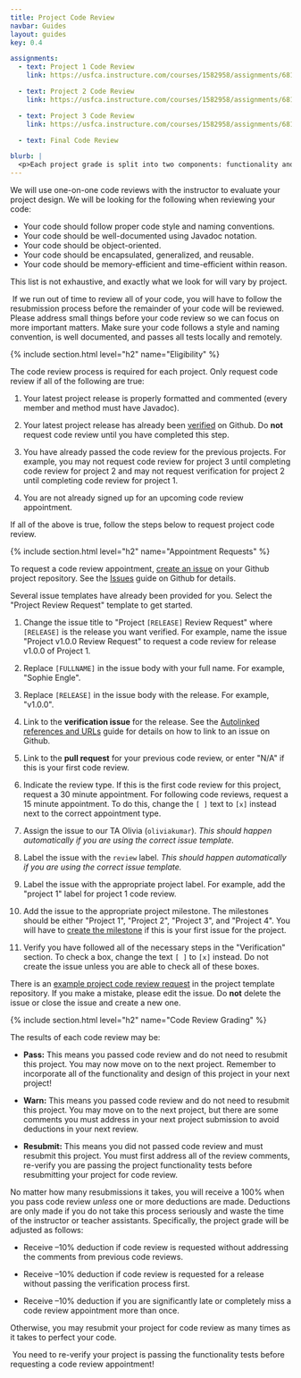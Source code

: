 ```yaml
---
title: Project Code Review
navbar: Guides
layout: guides
key: 0.4

assignments:
  - text: Project 1 Code Review
    link: https://usfca.instructure.com/courses/1582958/assignments/6818760

  - text: Project 2 Code Review
    link: https://usfca.instructure.com/courses/1582958/assignments/6818761

  - text: Project 3 Code Review
    link: https://usfca.instructure.com/courses/1582958/assignments/6818762

  - text: Final Code Review

blurb: |
  <p>Each project grade is split into two components: functionality and code review. This guide details the process for signing up for <em>code review</em> of your projects. See the other <a href="index.html">project guides</a> guides for other details.</p>
---
```


We will use one-on-one code reviews with the instructor to evaluate your project design. We will be looking for the following when reviewing your code:

  - Your code should follow proper code style and naming conventions.
  - Your code should be well-documented using Javadoc notation.
  - Your code should be object-oriented.
  - Your code should be encapsulated, generalized, and reusable.
  - Your code should be memory-efficient and time-efficient within reason.

This list is not exhaustive, and exactly what we look for will vary by project.

<p><article class="message is-warning">
  <div class="message-body">
    <i class="fas fa-hourglass-end"></i>&nbsp;If we run out of time to review all of your code, you will have to follow the resubmission process before the remainder of your code will be reviewed. Please address small things before your code review so we can focus on more important matters. Make sure your code follows a style and naming convention, is well documented, and passes all tests locally and remotely.
  </div>
</article></p>

{% include section.html level="h2" name="Eligibility" %}

The code review process is required for each project. Only request code review if all of the following are true:

  1. Your latest project release is properly formatted and commented (every member and method must have Javadoc).

  1. Your latest project release has already been [verified](project-verification.html) on Github. Do **not** request code review until you have completed this step.

  1. You have already passed the code review for the previous projects. For example, you may not request code review for project 3 until completing code review for project 2 and may not request verification for project 2 until completing code review for project 1.

  1. You are not already signed up for an upcoming code review appointment.

If all of the above is true, follow the steps below to request project code review.

{% include section.html level="h2" name="Appointment Requests" %}

To request a code review appointment, [create an issue](https://help.github.com/articles/creating-an-issue/) on your Github project repository. See the [Issues](https://guides.github.com/features/issues/) guide on Github for details.

Several issue templates have already been provided for you. Select the "Project Review Request" template to get started.

  1. Change the issue title to "Project `[RELEASE]` Review Request" where `[RELEASE]` is the release you want verified. For example, name the issue "Project v1.0.0 Review Request" to request a code review for release v1.0.0 of Project 1.

  1. Replace `[FULLNAME]` in the issue body with your full name. For example, "Sophie Engle".

  1. Replace `[RELEASE]` in the issue body with the release. For example, "v1.0.0".

  1. Link to the **verification issue** for the release. See the [Autolinked references and URLs](https://help.github.com/articles/autolinked-references-and-urls/#issues-and-pull-requests) guide for details on how to link to an issue on Github.

  1. Link to the **pull request** for your previous code review, or enter "N/A" if this is your first code review.

  1. Indicate the review type. If this is the first code review for this project, request a 30 minute appointment. For following code reviews, request a 15 minute appointment. To do this, change the `[ ]` text to `[x]` instead next to the correct appointment type.

  1. Assign the issue to our TA Olivia (`oliviakumar`). *This should happen automatically if you are using the correct issue template.*

  1. Label the issue with the `review` label. *This should happen automatically if you are using the correct issue template.*

  7. Label the issue with the appropriate project label. For example, add the "project 1" label for project 1 code review.

  8. Add the issue to the appropriate project milestone. The milestones should be either "Project 1", "Project 2", "Project 3", and "Project 4". You will have to [create the milestone](https://help.github.com/articles/creating-and-editing-milestones-for-issues-and-pull-requests/) if this is your first issue for the project.

  9. Verify you have followed all of the necessary steps in the "Verification" section. To check a box, change the text `[ ]` to `[x]` instead. Do not create the issue unless you are able to check all of these boxes.


There is an [example project code review request](https://github.com/usf-cs212-spring2019/template-project/issues/2) in the project template repository. If you make a mistake, please edit the issue. Do **not** delete the issue or close the issue and create a new one.

{% include section.html level="h2" name="Code Review Grading" %}

The results of each code review may be:

  - **Pass:** This means you passed code review and do not need to resubmit this project. You may now move on to the next project. Remember to incorporate all of the functionality and design of this project in your next project!

  - **Warn:** This means you passed code review and do not need to resubmit this project. You may move on to the next project, but there are some comments you must address in your next project submission to avoid deductions in your next review.

  - **Resubmit:** This means you did not passed code review and must resubmit this project. You must first address all of the review comments, re-verify you are passing the project functionality tests before resubmitting your project for code review.

No matter how many resubmissions it takes, you will receive a 100% when you pass code review *unless* one or more deductions are made. Deductions are only made if you do not take this process seriously and waste the time of the instructor or teacher assistants. Specifically, the project grade will be adjusted as follows:

  - Receive –10% deduction if code review is requested without addressing the comments from previous code reviews.

  - Receive –10% deduction if code review is requested for a release without passing the verification process first.

  - Receive –10% deduction if you are significantly late or completely miss a code review appointment more than once.

Otherwise, you may resubmit your project for code review as many times as it takes to perfect your code.

<p><article class="message is-info">
  <div class="message-body">
    <i class="fas fa-info-circle"></i>&nbsp;You need to re-verify your project is passing the functionality tests before requesting a code review appointment!
  </div>
</article></p>
